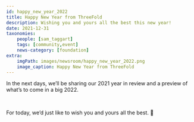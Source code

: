 ```yaml
---
id: happy_new_year_2022
title: Happy New Year from ThreeFold
description: Wishing you and yours all the best this new year!
date: 2021-12-31
taxonomies:
    people: [sam_taggart]
    tags: [community,event]
    news-category: [foundation]
extra:
    imgPath: images/newsroom/happy_new_year_2022.png
    image_caption: Happy New Year from ThreeFold
---
```


In the next days, we’ll be sharing our 2021 year in review and a preview of what’s to come in a big 2022.

<br/>

For today, we’d just like to wish you and yours all the best. 🙏
